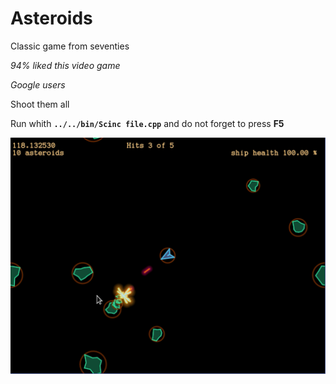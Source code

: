 # Asteroids
Classic game from seventies

_94% liked this video game_

_Google users_

Shoot them all

Run whith **`../../bin/Scinc file.cpp`** and do not forget to press **F5** 

![Asteroids picture](asters.png)
